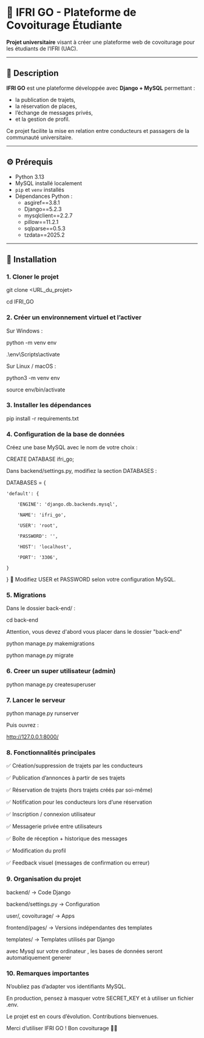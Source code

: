 # 🚗 IFRI GO - Plateforme de Covoiturage Étudiante

**Projet universitaire** visant à créer une plateforme web de covoiturage pour les étudiants de l’IFRI (UAC).

---

## 📝 Description

**IFRI GO** est une plateforme développée avec **Django + MySQL** permettant :
- la publication de trajets,
- la réservation de places,
- l’échange de messages privés,
- et la gestion de profil.

Ce projet facilite la mise en relation entre conducteurs et passagers de la communauté universitaire.

---

## ⚙️ Prérequis

- Python 3.13
- MySQL installé localement
- `pip` et `venv` installés
- Dépendances Python :
  - asgiref==3.8.1
  - Django==5.2.3
  - mysqlclient==2.2.7
  - pillow==11.2.1
  - sqlparse==0.5.3
  - tzdata==2025.2

---

## 🚀 Installation

### 1. Cloner le projet

git clone <URL_du_projet>

cd IFRI_GO

### 2. Créer un environnement virtuel et l’activer

Sur Windows :

python -m venv env

.\env\Scripts\activate

Sur Linux / macOS :

python3 -m venv env

source env/bin/activate

### 3. Installer les dépendances

pip install -r requirements.txt

### 4. Configuration de la base de données

Créez une base MySQL avec le nom de votre choix :

CREATE DATABASE ifri_go;

Dans backend/settings.py, modifiez la section DATABASES :

DATABASES = {

    'default': {

        'ENGINE': 'django.db.backends.mysql',

        'NAME': 'ifri_go',

        'USER': 'root',

        'PASSWORD': '',

        'HOST': 'localhost',

        'PORT': '3306',

    }

}
📝 Modifiez USER et PASSWORD selon votre configuration MySQL.

### 5. Migrations

Dans le dossier back-end/ :

cd back-end 

Attention, vous devez d'abord vous placer dans le dossier "back-end"

python manage.py makemigrations

python manage.py migrate

### 6. Creer un super utilisateur (admin)

python manage.py createsuperuser

### 7. Lancer le serveur

python manage.py runserver

Puis ouvrez :

http://127.0.0.1:8000/

### 8. Fonctionnalités principales

✅ Création/suppression de trajets par les conducteurs

✅ Publication d’annonces à partir de ses trajets

✅ Réservation de trajets (hors trajets créés par soi-même)

✅ Notification pour les conducteurs lors d’une réservation

✅ Inscription / connexion utilisateur

✅ Messagerie privée entre utilisateurs

✅ Boîte de réception + historique des messages

✅ Modification du profil

✅ Feedback visuel (messages de confirmation ou erreur)

### 9. Organisation du projet

backend/ → Code Django

backend/settings.py → Configuration

user/, covoiturage/ → Apps

frontend/pages/ → Versions indépendantes des templates

templates/ → Templates utilisés par Django

avec Mysql sur votre ordinateur , les bases de données seront automatiquement generer

### 10. Remarques importantes

N’oubliez pas d’adapter vos identifiants MySQL.

En production, pensez à masquer votre SECRET_KEY et à utiliser un fichier .env.

Le projet est en cours d’évolution. Contributions bienvenues.

Merci d’utiliser IFRI GO !
Bon covoiturage 🚗✨
